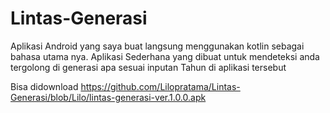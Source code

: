 # Lintas-Generasi
Aplikasi Android yang saya buat langsung menggunakan kotlin sebagai bahasa utama nya. Aplikasi Sederhana yang dibuat untuk mendeteksi anda tergolong di generasi apa sesuai inputan Tahun di aplikasi tersebut

Bisa didownload 
https://github.com/Lilopratama/Lintas-Generasi/blob/Lilo/lintas-generasi-ver.1.0.0.apk
